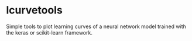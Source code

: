 # lcurvetools
Simple tools to plot learning curves of a neural network model trained with the keras or scikit-learn framework.
